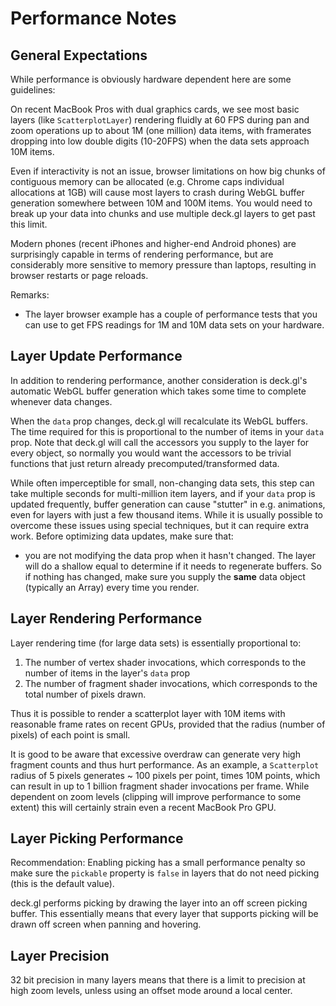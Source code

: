 # Performance Notes


## General Expectations

While performance is obviously hardware dependent here are some guidelines:

On recent MacBook Pros with dual graphics cards, we see most basic layers
(like `ScatterplotLayer`) rendering fluidly at 60 FPS during pan and zoom
operations up to about 1M (one million) data items, with framerates dropping
into low double digits (10-20FPS) when the data sets approach 10M items.

Even if interactivity is not an issue, browser limitations on how
big chunks of contiguous memory can be allocated (e.g. Chrome caps
individual allocations at 1GB) will cause most layers to crash
during WebGL buffer generation somewhere between 10M and 100M items.
You would need to break up your data into chunks and use multiple
deck.gl layers to get past this limit.

Modern phones (recent iPhones and higher-end Android phones) are
surprisingly capable in terms of rendering performance, but are considerably
more sensitive to memory pressure than laptops, resulting in browser restarts
or page reloads.

Remarks:
* The layer browser example has a couple of performance tests that you can use
  to get FPS readings for 1M and 10M data sets on your hardware.


## Layer Update Performance

In addition to rendering performance, another consideration is deck.gl's
automatic WebGL buffer generation which takes some time to complete
whenever data changes.

When the `data` prop changes, deck.gl will recalculate its WebGL buffers.
The time required for this is proportional to the number of items in your
`data` prop.
Note that deck.gl will call the accessors you supply to the layer for
every object, so normally you would want the accessors to be trivial functions
that just return already precomputed/transformed data.

While often imperceptible for small, non-changing data sets, this step can take
multiple seconds for multi-million item layers, and if your `data` prop is updated
frequently, buffer generation can cause "stutter" in e.g. animations,
even for layers with just a few thousand items. While it is usually possible to
overcome these issues using special techniques, but it can require extra work.
Before optimizing data updates, make sure that:
* you are not modifying the data prop when it hasn't changed. The layer will
   do a shallow equal to determine if it needs to regenerate buffers. So if
   nothing has changed, make sure you supply the **same** data object (typically
   an Array) every time you render.


## Layer Rendering Performance

Layer rendering time (for large data sets) is essentially proportional to:

1. The number of vertex shader invocations,
   which corresponds to the number of items in the layer's `data` prop
2. The number of fragment shader invocations, which corresponds to the total
   number of pixels drawn.

Thus it is possible to render a scatterplot layer with 10M items with reasonable
frame rates on recent GPUs, provided that the radius (number of pixels) of each
point is small.

It is good to be aware that excessive overdraw can generate very high fragment
counts and thus hurt performance.
As an example, a `Scatterplot` radius of 5 pixels generates ~ 100 pixels per point,
times 10M points, which can result in up to 1 billion fragment shader invocations
per frame. While dependent on zoom levels (clipping will improve performance
to some extent) this will certainly strain even a recent MacBook Pro GPU.


## Layer Picking Performance

Recommendation: Enabling picking has a small performance penalty so make sure
the `pickable` property is `false` in layers that do not need picking (this
is the default value).

deck.gl performs picking by drawing the layer into an off screen
picking buffer. This essentially means that every layer that supports picking
will be drawn off screen when panning and hovering.


## Layer Precision

32 bit precision in many layers means that there is a limit to precision
at high zoom levels, unless using an offset mode around a local center.
